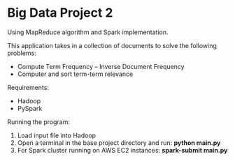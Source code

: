 # Big Data Project 2
Using MapReduce algorithm and Spark implementation.

This application takes in a collection of documents to solve the following problems:
* Compute Term Frequency – Inverse Document Frequency
* Computer and sort term-term relevance

Requirements:
* Hadoop
* PySpark

Running the program:
1. Load input file into Hadoop
1. Open a terminal in the base project directory and run:  **python main.py**
1. For Spark cluster running on AWS EC2 instances:  **spark-submit main.py**
